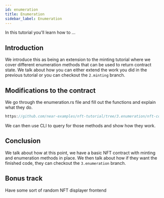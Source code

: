 ```yaml
---
id: enumeration
title: Enumeration
sidebar_label: Enumeration
---
```


In this tutorial you'll learn how to ...

## Introduction

We introduce this as being an extension to the minting tutorial where we cover different enumeration methods that can be used to return contract state. We talk about how you can either extend the work you did in the previous tutorial or you can checkout the `2.minting` branch. 

## Modifications to the contract

We go through the enumeration.rs file and fill out the functions and explain what they do. 

```js reference
https://github.com/near-examples/nft-tutorial/tree/3.enumeration/nft-contract/src/lib.rs#L1-L3
```

We can then use CLI to query for those methods and show how they work. 

## Conclusion

We talk about how at this point, we have a basic NFT contract with minting and enumeration methods in place. We then talk about how if they want the finished code, they can checkout the `3.enumeration` branch. 

## Bonus track

Have some sort of random NFT displayer frontend


